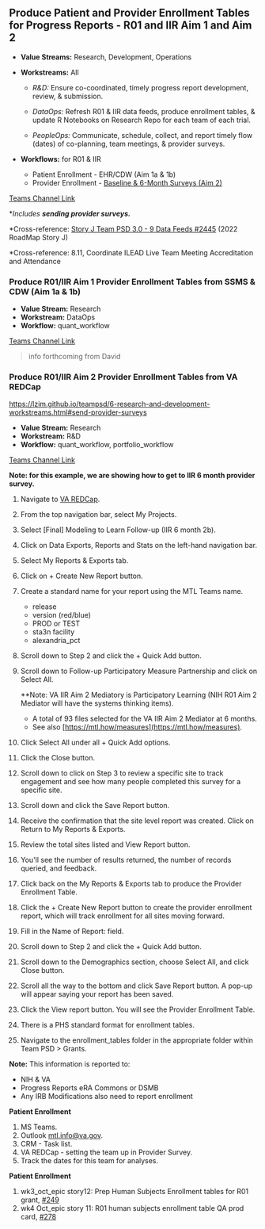 ## Produce Patient and Provider Enrollment Tables for Progress Reports - R01 and IIR Aim 1 and Aim 2

- **Value Streams:** Research, Development, Operations
- **Workstreams:** All

  - _R&D:_ Ensure co-coordinated, timely progress report development, review, & submission. 

  - _DataOps:_ Refresh R01 & IIR data feeds, produce enrollment tables, & update R Notebooks on Research Repo for each team of each trial.

  - _PeopleOps:_ Communicate, schedule, collect, and report timely flow (dates) of co-planning, team meetings, & provider surveys.

- **Workflows:** for R01 & IIR

    - Patient Enrollment - EHR/CDW (Aim 1a & 1b) 
    - Provider Enrollment - [Baseline & 6-Month Surveys (Aim 2)](https://lzim.github.io/teampsd/6-research-and-development-workstreams.html#send-provider-surveys)
    
[Teams Channel Link](https://teams.microsoft.com/l/message/19:d15133fbfb4d4c3a8c81701292b1890d@thread.skype/1652137569001?tenantId=e95f1b23-abaf-45ee-821d-b7ab251ab3bf&groupId=1db500d5-0d01-4254-af42-ad3f78bafacd&parentMessageId=1652137569001&teamName=teampsd_vha&channelName=training_workflow&createdTime=1652137569001)

*_Includes **sending provider surveys.**_

*Cross-reference: [Story J Team PSD 3.0 - 9 Data Feeds #2445](https://github.com/lzim/teampsd/issues/2445) (2022 RoadMap Story J)

*Cross-reference: 8.11, Coordinate ILEAD Live Team Meeting Accreditation and Attendance

### Produce R01/IIR Aim 1 Provider Enrollment Tables from SSMS & CDW (Aim 1a & 1b) 

- **Value Stream:** Research
- **Workstream:** DataOps
- **Workflow:** quant_workflow

[Teams Channel Link](https://teams.microsoft.com/l/message/19:d15133fbfb4d4c3a8c81701292b1890d@thread.skype/1691706771099?tenantId=e95f1b23-abaf-45ee-821d-b7ab251ab3bf&groupId=1db500d5-0d01-4254-af42-ad3f78bafacd&parentMessageId=1691706771099&teamName=teampsd_vha&channelName=training_workflow&createdTime=1691706771099&allowXTenantAccess=false)

> info forthcoming from David

### Produce R01/IIR Aim 2 Provider Enrollment Tables from VA REDCap

https://lzim.github.io/teampsd/6-research-and-development-workstreams.html#send-provider-surveys
- **Value Stream:** Research
- **Workstream:** R&D
- **Workflow:** quant_workflow, portfolio_workflow

[Teams Channel Link](https://teams.microsoft.com/l/message/19:d15133fbfb4d4c3a8c81701292b1890d@thread.skype/1691705545095?tenantId=e95f1b23-abaf-45ee-821d-b7ab251ab3bf&groupId=1db500d5-0d01-4254-af42-ad3f78bafacd&parentMessageId=1691705545095&teamName=teampsd_vha&channelName=training_workflow&createdTime=1691705545095&allowXTenantAccess=false)

**Note: for this example, we are showing how to get to IIR 6 month provider survey.**
1. Navigate to [VA REDCap](https://varedcap.rcp.vaec.va.gov/redcap/).
2. From the top navigation bar, select My Projects.
3. Select [Final] Modeling to Learn Follow-up (IIR 6 month 2b).
4. Click on Data Exports, Reports and Stats on the left-hand navigation bar.
5. Select My Reports & Exports tab.
6. Click on + Create New Report button.
7. Create a standard name for your report using the MTL Teams name.
    - release
    - version (red/blue)
    - PROD or TEST
    - sta3n facility
    - alexandria_pct
8. Scroll down to Step 2 and click the + Quick Add button.
9. Scroll down to Follow-up Participatory Measure Partnership and click on Select All.

   **Note: VA IIR Aim 2 Mediatory is Participatory Learning (NIH R01 Aim 2 Mediator will have the systems thinking items).
   - A total of 93 files selected for the VA IIR Aim 2 Mediator at 6 months.
   - See also [https://mtl.how/measures](https://mtl.how/measures). 
10. Click Select All under all + Quick Add options.
11. Click the Close button.
12. Scroll down to click on Step 3 to review a specific site to track engagement and see how many people completed this survey for a specific site.
13. Scroll down and click the Save Report button.
14. Receive the confirmation that the site level report was created. Click on Return to My Reports & Exports.
15. Review the total sites listed and View Report button.
16. You'll see the number of results returned, the number of records queried, and feedback.
17. Click back on the My Reports & Exports tab to produce the Provider Enrollment Table.
18. Click the + Create New Report button to create the provider enrollment report, which will track enrollment for all sites moving forward.
19. Fill in the Name of Report: field.
20. Scroll down to Step 2 and click the  + Quick Add button.
21. Scroll down to the Demographics section, choose Select All, and click Close button.
22. Scroll all the way to the bottom and click Save Report button. A pop-up will appear saying your report has been saved.
23. Click the View report button. You will see the Provider Enrollment Table.
24. There is a PHS standard format for enrollment tables.
25. Navigate to the enrollment_tables folder in the appropriate folder within Team PSD > Grants.

**Note:** This information is reported to:
- NIH & VA
- Progress Reports eRA Commons or DSMB
- Any IRB Modifications also need to report enrollment

**Patient Enrollment**
1. MS Teams.
2. Outlook mtl.info@va.gov.
3. CRM - Task list.
4. VA REDCap - setting the team up in Provider Survey.
5. Track the dates for this team for analyses.

**Patient Enrollment**
1. wk3_oct_epic story12: Prep Human Subjects Enrollment tables for R01 grant, [#249](https://github.com/lzim/research/issues/249)
2. wk4 Oct_epic story 11: R01 human subjects enrollment table QA prod card, [#278](https://github.com/lzim/research/issues/278)

